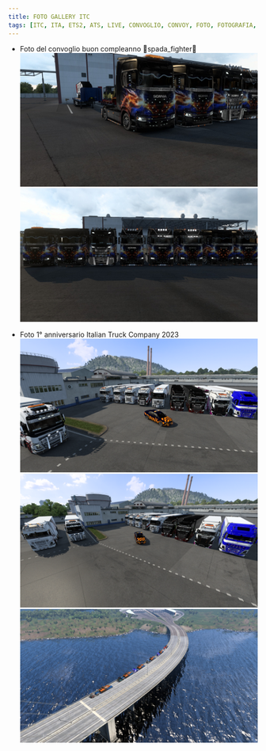```yaml
---
title: FOTO GALLERY ITC
tags: [ITC, ITA, ETS2, ATS, LIVE, CONVOGLIO, CONVOY, FOTO, FOTOGRAFIA, CAMION]
---
```


- Foto del convoglio buon compleanno 🎂spada_fighter🎂
![IMG1](./20231221230343_1.jpg)
![IMG2](./20231221230351_1.jpg)

- Foto 1° anniversario Italian Truck Company 2023
![IMG3](./ets2_20240203_223717_000.png)
![IMG4](./ets2_20240203_223717_00.jpg)
![IMG5](./20240704220902_1.jpg)